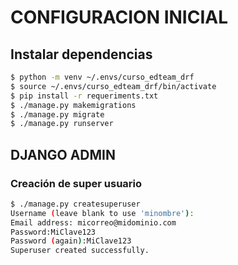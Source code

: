# CONFIGURACION INICIAL
## Instalar dependencias
```bash
$ python -m venv ~/.envs/curso_edteam_drf
$ source ~/.envs/curso_edteam_drf/bin/activate
$ pip install -r requeriments.txt
$ ./manage.py makemigrations
$ ./manage.py migrate
$ ./manage.py runserver
```
## DJANGO ADMIN
### Creación de super usuario
```bash
$ ./manage.py createsuperuser
Username (leave blank to use 'minombre'):
Email address: micorreo@midominio.com
Password:MiClave123
Password (again):MiClave123
Superuser created successfully.
```
